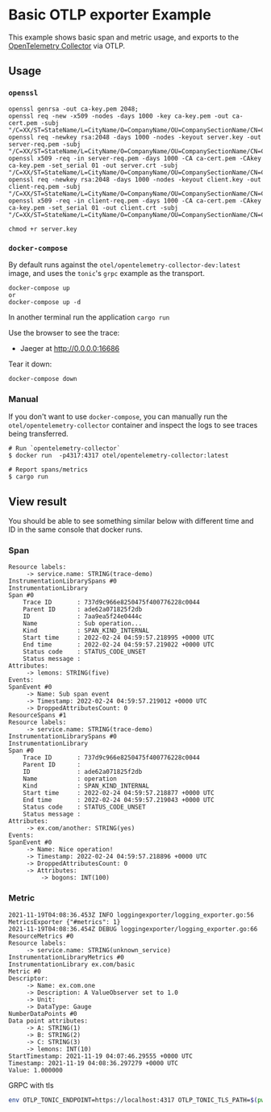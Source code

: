 # Basic OTLP exporter Example

This example shows basic span and metric usage, and exports to the [OpenTelemetry Collector](https://github.com/open-telemetry/opentelemetry-collector) via OTLP.

## Usage

### `openssl`

```shell
openssl genrsa -out ca-key.pem 2048;
openssl req -new -x509 -nodes -days 1000 -key ca-key.pem -out ca-cert.pem -subj "/C=XX/ST=StateName/L=CityName/O=CompanyName/OU=CompanySectionName/CN=CommonNameOrHostname"
openssl req -newkey rsa:2048 -days 1000 -nodes -keyout server.key -out server-req.pem -subj "/C=XX/ST=StateName/L=CityName/O=CompanyName/OU=CompanySectionName/CN=CommonNameOrHostname"
openssl x509 -req -in server-req.pem -days 1000 -CA ca-cert.pem -CAkey ca-key.pem -set_serial 01 -out server.crt -subj "/C=XX/ST=StateName/L=CityName/O=CompanyName/OU=CompanySectionName/CN=CommonNameOrHostname"
openssl req -newkey rsa:2048 -days 1000 -nodes -keyout client.key -out client-req.pem -subj "/C=XX/ST=StateName/L=CityName/O=CompanyName/OU=CompanySectionName/CN=CommonNameOrHostname"
openssl x509 -req -in client-req.pem -days 1000 -CA ca-cert.pem -CAkey ca-key.pem -set_serial 01 -out client.crt -subj "/C=XX/ST=StateName/L=CityName/O=CompanyName/OU=CompanySectionName/CN=CommonNameOrHostname"

chmod +r server.key
```

### `docker-compose`

By default runs against the `otel/opentelemetry-collector-dev:latest` image, and uses the `tonic`'s
`grpc` example as the transport.

```shell
docker-compose up
or
docker-compose up -d
```

In another terminal run the application `cargo run`

Use the browser to see the trace:

- Jaeger at <http://0.0.0.0:16686>

Tear it down:

```shell
docker-compose down
```

### Manual

If you don't want to use `docker-compose`, you can manually run the `otel/opentelemetry-collector` container
and inspect the logs to see traces being transferred.

```shell
# Run `opentelemetry-collector`
$ docker run  -p4317:4317 otel/opentelemetry-collector:latest

# Report spans/metrics
$ cargo run
```

## View result

You should be able to see something similar below with different time and ID in the same console that docker runs.

### Span

```text
Resource labels:
     -> service.name: STRING(trace-demo)
InstrumentationLibrarySpans #0
InstrumentationLibrary
Span #0
    Trace ID       : 737d9c966e8250475f400776228c0044
    Parent ID      : ade62a071825f2db
    ID             : 7aa9ea5f24e0444c
    Name           : Sub operation...
    Kind           : SPAN_KIND_INTERNAL
    Start time     : 2022-02-24 04:59:57.218995 +0000 UTC
    End time       : 2022-02-24 04:59:57.219022 +0000 UTC
    Status code    : STATUS_CODE_UNSET
    Status message :
Attributes:
     -> lemons: STRING(five)
Events:
SpanEvent #0
     -> Name: Sub span event
     -> Timestamp: 2022-02-24 04:59:57.219012 +0000 UTC
     -> DroppedAttributesCount: 0
ResourceSpans #1
Resource labels:
     -> service.name: STRING(trace-demo)
InstrumentationLibrarySpans #0
InstrumentationLibrary
Span #0
    Trace ID       : 737d9c966e8250475f400776228c0044
    Parent ID      :
    ID             : ade62a071825f2db
    Name           : operation
    Kind           : SPAN_KIND_INTERNAL
    Start time     : 2022-02-24 04:59:57.218877 +0000 UTC
    End time       : 2022-02-24 04:59:57.219043 +0000 UTC
    Status code    : STATUS_CODE_UNSET
    Status message :
Attributes:
     -> ex.com/another: STRING(yes)
Events:
SpanEvent #0
     -> Name: Nice operation!
     -> Timestamp: 2022-02-24 04:59:57.218896 +0000 UTC
     -> DroppedAttributesCount: 0
     -> Attributes:
         -> bogons: INT(100)
```

### Metric

```text
2021-11-19T04:08:36.453Z INFO loggingexporter/logging_exporter.go:56 MetricsExporter {"#metrics": 1}
2021-11-19T04:08:36.454Z DEBUG loggingexporter/logging_exporter.go:66 ResourceMetrics #0
Resource labels:
     -> service.name: STRING(unknown_service)
InstrumentationLibraryMetrics #0
InstrumentationLibrary ex.com/basic
Metric #0
Descriptor:
     -> Name: ex.com.one
     -> Description: A ValueObserver set to 1.0
     -> Unit:
     -> DataType: Gauge
NumberDataPoints #0
Data point attributes:
     -> A: STRING(1)
     -> B: STRING(2)
     -> C: STRING(3)
     -> lemons: INT(10)
StartTimestamp: 2021-11-19 04:07:46.29555 +0000 UTC
Timestamp: 2021-11-19 04:08:36.297279 +0000 UTC
Value: 1.000000
```

GRPC with tls

```bash
env OTLP_TONIC_ENDPOINT=https://localhost:4317 OTLP_TONIC_TLS_PATH=$(pwd) OTLP_TONIC_CA_DOMAIN=testserver.com cargo run
```
